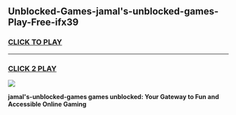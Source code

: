 
## Unblocked-Games-jamal's-unblocked-games-Play-Free-ifx39
<h3>
<a href="https://premium76.site?title=jamal's-unblocked-games&ref=20M">CLICK TO PLAY</a></h3>
<hr>

<h3>
<a href="https://premium76.site?title=jamal's-unblocked-games&ref=20M">CLICK 2 PLAY</a>
  
</h3>

<a href="https://premium76.site?title=jamal's-unblocked-games&ref=19M"><img src="https://clearcache.store/games.png"></a>


**jamal's-unblocked-games games unblocked: Your Gateway to Fun and Accessible Online Gaming**
